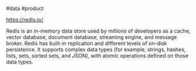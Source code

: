 #data #product 

https://redis.io/

Redis is an in-memory data store used by millions of developers as a cache, vector database, document database, streaming engine, and message broker. Redis has built-in replication and different levels of on-disk persistence. It supports complex data types (for example, strings, hashes, lists, sets, sorted sets, and JSON), with atomic operations defined on those data types.
